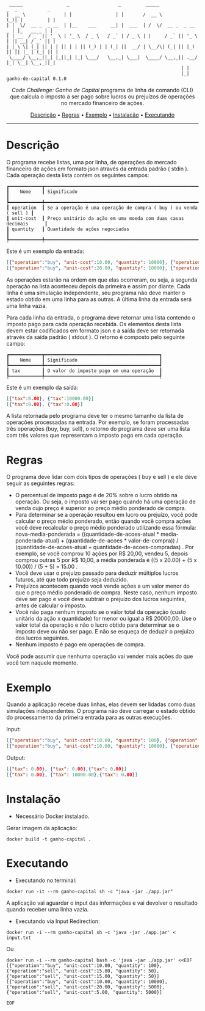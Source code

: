 ```
 _____                _                  _         _____                _  _           _ 
|  __ \              | |                | |       /  __ \              (_)| |         | |
| |  \/  __ _  _ __  | |__    ___     __| |  ___  | /  \/  __ _  _ __   _ | |_   __ _ | |
| | __  / _` || '_ \ | '_ \  / _ \   / _` | / _ \ | |     / _` || '_ \ | || __| / _` || |
| |_\ \| (_| || | | || | | || (_) | | (_| ||  __/ | \__/\| (_| || |_) || || |_ | (_| || |
 \____/ \__,_||_| |_||_| |_| \___/   \__,_| \___|  \____/ \__,_|| .__/ |_| \__| \__,_||_|
                                                                | |                      
                                                                |_|                      
ganho-de-capital 0.1.0
```
<p align="center">
  <i>Code Challenge: Ganho de Capital</i> programa de linha de comando (CLI) que calcula o imposto a ser pago sobre lucros ou prejuízos de operações no mercado financeiro de ações.
</p>

<p align="center">
  <a href="#descrição">Descrição</a> •
  <a href="#regras">Regras</a> •
  <a href="#exemplo">Exemplo</a> •
  <a href="#instalação">Instalação</a> •
  <a href="#executando">Executando</a>
</p>

---

# Descrição

O programa recebe listas, uma por linha, de operações do mercado financeiro de ações em formato
json através da entrada padrão ( stdin ). Cada operação desta lista contém os seguintes campos:
```
┏━━━━━━━━━━━━┳━━━━━━━━━━━━━━━━━━━━━━━━━━━━━━━━━━━━━━━━━━━━━━━━━━━━━━━━━━━━━━━━━━┓
┃    Nome    ┃ Significado                                                      ┃
┡━━━━━━━━━━━━╇━━━━━━━━━━━━━━━━━━━━━━━━━━━━━━━━━━━━━━━━━━━━━━━━━━━━━━━━━━━━━━━━━━┩
┃ operation  ┃ Se a operação é uma operação de compra ( buy ) ou venda ( sell ) ┃
┃ unit-cost  ┃ Preço unitário da ação em uma moeda com duas casas decimais      ┃
┃ quantity   ┃ Quantidade de ações negociadas                                   ┃
┡━━━━━━━━━━━━╇━━━━━━━━━━━━━━━━━━━━━━━━━━━━━━━━━━━━━━━━━━━━━━━━━━━━━━━━━━━━━━━━━━┩
```
Este é um exemplo da entrada:
```JSON
[{"operation":"buy", "unit-cost":10.00, "quantity": 10000}, {"operation":"sell", "unit-cost":20.00, "quantity": 5000}]
[{"operation":"buy", "unit-cost":20.00, "quantity": 10000}, {"operation":"sell", "unit-cost":10.00, "quantity": 5000}]

```

As operações estarão na ordem em que elas ocorreram, ou seja, a segunda operação na lista aconteceu
depois da primeira e assim por diante.
Cada linha é uma simulação independente, seu programa não deve manter o estado obtido em uma linha
para as outras.
A última linha da entrada será uma linha vazia.

Para cada linha da entrada, o programa deve retornar uma lista contendo o imposto pago para cada
operação recebida. Os elementos desta lista devem estar codificados em formato json e a saída deve ser
retornada através da saída padrão ( stdout ). O retorno é composto pelo seguinte campo:
```
┏━━━━━━━━━━━━┳━━━━━━━━━━━━━━━━━━━━━━━━━━━━━━━━━━━━━━━━━━┓
┃    Nome    ┃ Significado                              ┃
┡━━━━━━━━━━━━╇━━━━━━━━━━━━━━━━━━━━━━━━━━━━━━━━━━━━━━━━━━┩
┃ tax        ┃ O valor do imposto pago em uma operação  ┃
┡━━━━━━━━━━━━╇━━━━━━━━━━━━━━━━━━━━━━━━━━━━━━━━━━━━━━━━━━┩
```
Este é um exemplo da saída:
```JSON
[{"tax":0.00}, {"tax":10000.00}]
[{"tax":0.00}, {"tax":0.00}]
```

A lista retornada pelo programa deve ter o mesmo tamanho da lista de operações processadas na entrada.
Por exemplo, se foram processadas três operações (buy, buy, sell), o retorno do programa deve ser uma lista
com três valores que representam o imposto pago em cada operação.

# Regras

O programa deve lidar com dois tipos de operações ( buy e sell ) e ele deve seguir as seguintes regras:
- O percentual de imposto pago é de 20% sobre o lucro obtido na operação. Ou seja, o imposto vai ser pago quando há uma operação de venda cujo preço é superior ao preço médio ponderado de compra.
- Para determinar se a operação resultou em lucro ou prejuízo, você pode calcular o preço médio ponderado, então quando você compra ações você deve recalcular o preço médio ponderado utilizando essa fórmula: nova-media-ponderada = ((quantidade-de-acoes-atual * media-ponderada-atual) + (quantidade-de-acoes * valor-de-compra)) / (quantidade-de-acoes-atual + quantidade-de-acoes-compradas) . Por exemplo, se você comprou 10 ações por R$ 20,00, vendeu 5, depois comprou outras 5 por R$ 10,00, a média ponderada é ((5 x 20.00) + (5 x 10.00)) / (5 + 5) = 15.00 .
- Você deve usar o prejuízo passado para deduzir múltiplos lucros futuros, até que todo prejuízo seja deduzido.
- Prejuízos acontecem quando você vende ações a um valor menor do que o preço médio ponderado de compra. Neste caso, nenhum imposto deve ser pago e você deve subtrair o prejuízo dos lucros seguintes, antes de calcular o imposto.
- Você não paga nenhum imposto se o valor total da operação (custo unitário da ação x quantidade) for menor ou igual a R$ 20000,00. Use o valor total da operação e não o lucro obtido para determinar se o imposto deve ou não ser pago. E não se esqueça de deduzir o prejuízo dos lucros seguintes.
- Nenhum imposto é pago em operações de compra.

Você pode assumir que nenhuma operação vai vender mais ações do que você tem naquele momento.

# Exemplo

Quando a aplicação recebe duas linhas, elas devem ser lidadas como duas simulações independentes. O
programa não deve carregar o estado obtido do processamento da primeira entrada para as outras
execuções.

Input:
```JSON
[{"operation":"buy", "unit-cost":10.00, "quantity": 100}, {"operation":"sell", "unit-cost":15.00, "quantity": 50}, {"operation":"sell", "unit-cost":15.00, "quantity": 50}]
[{"operation":"buy", "unit-cost":10.00, "quantity": 10000}, {"operation":"sell", "unit-cost":20.00, "quantity": 5000}, {"operation":"sell", "unit-cost":5.00, "quantity": 5000}]

```
Output:
```JSON
[{"tax": 0.00}, {"tax": 0.00},{"tax": 0.00}]
[{"tax": 0.00}, {"tax": 10000.00},{"tax": 0.00}]
```

# Instalação

* Necessário Docker instalado.

Gerar imagem da aplicação:
```SHELL
docker build -t ganho-capital .
```
# Executando

- Executando no terminal:
```SHELL
docker run -it --rm ganho-capital sh -c "java -jar ./app.jar"
```
A aplicação vai aguardar o input das informações e vai devolver o resultado quando receber uma linha vazia.

- Executando via Input Redirection:
```SHELL
docker run -i --rm ganho-capital sh -c 'java -jar ./app.jar' < input.txt
```
Ou
```SHELL
docker run -i --rm ganho-capital bash -c 'java -jar ./app.jar' <<EOF
[{"operation":"buy", "unit-cost":10.00, "quantity": 100}, {"operation":"sell", "unit-cost":15.00, "quantity": 50}, {"operation":"sell", "unit-cost":15.00, "quantity": 50}]
[{"operation":"buy", "unit-cost":10.00, "quantity": 10000}, {"operation":"sell", "unit-cost":20.00, "quantity": 5000}, {"operation":"sell", "unit-cost":5.00, "quantity": 5000}]

EOF
```